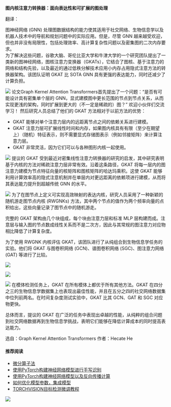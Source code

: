 **图内核注意力转换器：面向表达性和可扩展的图处理**

翻译：

图神经网络 (GNN) 处理图数据结构的能力使其适用于社交网络、生物信息学以及机器人技术中的导航和规划问题中的实际应用。但是，尽管 GNN 越来越受欢迎，但也并非没有局限性，包括处理效率、高计算复杂性问题以及密集图的二次内存要求。  
为了解决这些问题，谷歌大脑、哥伦比亚大学和牛津大学的一个研究团队提出了一类新的图神经网络，图核注意力变换器（GKATs），它结合了图核、基于注意力的网络和结构先验，以及最近的通过低秩分解技术应用小内存占用隐式注意方法的转换器架构。该团队证明 GKAT 比 SOTA GNN 具有更强的表达能力，同时还减少了计算负担。


![](https://cdn.jsdelivr.net/gh/filess/img18@main/2021/08/08/1628393634365-173f2cba-256e-413c-bc51-69fddc95edf3.png)
论文Graph Kernel Attention Transformers首先提出了一个问题：“是否有可能设计具有密集单个层的 GNN，显式建模图中更长范围的节点到节点关系，从而实现更浅的架构，同时扩展到更大的（不一定是稀疏的）图？”
欢迎小伙伴们交流学习！
然后研究人员总结了他们的 GKAT 方法相对于以前方法的优势：
* GKAT 能够对单个注意力层内的远距离节点之间的依赖关系进行建模。
* GKAT 注意力层可扩展线性时间和内存，如果图内核具有有限（至少在期望上）（随机）特征表示，则不需要显式存储图表示（例如邻接矩阵）来计算注意力层。
* GKAT 非常灵活，因为它们可以与各种图形内核一起使用。

![](https://cdn.jsdelivr.net/gh/filess/img17@main/2021/08/08/1628393693460-435b7665-1d8f-4a64-95d1-fa6b08320f05.png)
提议的 GKAT 受到最近对密集线性注意力转换器的研究的启发，其中研究表明基于内核的方法对稀疏注意力层非常有效。沿着这条路径，GKAT 将每一层内的图注意力建模为节点特征向量的核矩阵和图核矩阵的哈达玛乘积。这使 GKAT 能够利用计算效率高的隐式注意机制并在单层内对更远距离的依赖项进行建模，从而将其表达能力提升到超越传统 GNN 的水平。

![](https://cdn.jsdelivr.net/gh/filess/img2@main/2021/08/08/1628393716122-1414a0b4-ec34-46bb-80e1-26168e3f8d79.png)
为了在图节点上定义可实现高效映射的表达内核，研究人员采用了一种新颖的随机游走图节点内核 (RWGNKs) 方法，其中两个节点的值作为两个频率向量的点积给出，这些向量记录了图节点中的随机游走。

完整的 GKAT 架构由几个块组成，每个块由注意力层和标准 MLP 层构建而成。注意层与输入图的节点数成线性关系而不是二次方，因此与其常规的图注意力对应物相比降低了计算复杂度。

为了使用 RWGNK 内核评估 GKAT，该团队进行了从纯组合到生物信息学任务的实验。他们将 GKAT 与图卷积网络 (GCN)、谱图卷积网络 (SGC)、图注意力网络 (GAT) 等进行了比较。

![](https://cdn.jsdelivr.net/gh/filess/img15@main/2021/08/08/1628393740403-4cf253b0-1808-4d65-b365-6e3e300dbbea.png)

![](https://cdn.jsdelivr.net/gh/filess/img5@main/2021/08/08/1628393749044-d9ccc473-3704-424d-94a8-d131e2240492.png)

![](https://cdn.jsdelivr.net/gh/filess/img4@main/2021/08/08/1628393755940-5e236472-7897-4d4d-b373-2a2c48a2653c.png)
在模体检测任务上，GKAT 在所有模体上都优于所有其他方法。GKAT 在四分之三的生物信息学数据集上也表现出最佳性能，并且在五分之四的社交网络数据集中位列前两名。在时间复杂度测试实验中，GKAT 比其 GCN、GAT 和 SGC 对应物更快。

总体而言，提议的 GKAT 在广泛的任务中表现出卓越的性能，从纯粹的组合问题到社交网络数据再到生物信息学挑战，表明它们能够在降低计算成本的同时提高表达能力。

选自：Graph Kernel Attention Transformers
作者：Hecate He
#### 推荐阅读

- [微分算子法](https://mp.weixin.qq.com/s/yz3x4JtgnC0lSSOLrBp5lA)
- [使用PyTorch构建神经网络模型进行手写识别](https://mp.weixin.qq.com/s/TPPYYOxRWuQMLEH9Mkeo-g)
- [使用PyTorch构建神经网络模型以及反向传播计算](https://mp.weixin.qq.com/s/aOGm3rQuA6ASBPPt8IiivA)
- [如何优化模型参数，集成模型](https://mp.weixin.qq.com/s/kBUuY12T6Sse4coYYMzlQA)
- [TORCHVISION目标检测微调教程](https://mp.weixin.qq.com/s/s18nVND3PhyYiaO_ioA9ZA)

![](https://cdn.jsdelivr.net/gh/filess/img2@main/2021/08/04/1628081548426-51138395-7cc1-4579-a0f0-dc4195c4ea0b.png)






